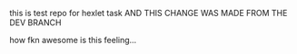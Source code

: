 this is test repo for hexlet task
AND THIS CHANGE WAS MADE FROM THE DEV BRANCH




how fkn awesome is this feeling...
